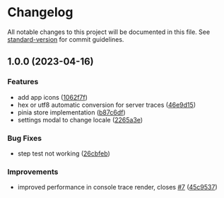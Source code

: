 # Changelog

All notable changes to this project will be documented in this file. See [standard-version](https://github.com/conventional-changelog/standard-version) for commit guidelines.

## 1.0.0 (2023-04-16)


### Features

* add app icons ([1062f7f](https://github.com/Fabio286/mizar/commit/1062f7f7e336f00a51959851668222100b1eb0b6))
* hex or utf8 automatic conversion for server traces ([46e9d15](https://github.com/Fabio286/mizar/commit/46e9d157d695b3b0574288a752b4226f3ec73bd4))
* pinia store implementation ([b87c6df](https://github.com/Fabio286/mizar/commit/b87c6df3a0d163a2d7fe3fe0075bbbfbb6b7fb7e))
* settings modal to change locale ([2265a3e](https://github.com/Fabio286/mizar/commit/2265a3e40eaa4d957c8922a0e0a3b30d6dcf0eeb))


### Bug Fixes

* step test not working ([26cbfeb](https://github.com/Fabio286/mizar/commit/26cbfebdc205318a41972bdc363dd2c23c2029b3))


### Improvements

* improved performance in console trace render, closes [#7](https://github.com/Fabio286/mizar/issues/7) ([45c9537](https://github.com/Fabio286/mizar/commit/45c9537cc91a1b5b635e5f4ffc024c27c902caeb))
